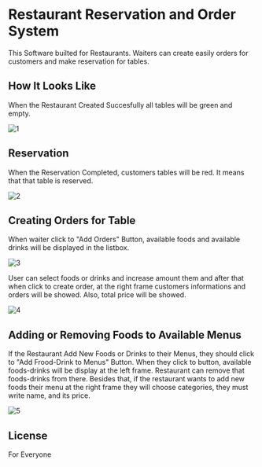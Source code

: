 # Restaurant Reservation and Order System

This Software builted for Restaurants. Waiters can create easily orders for customers and make reservation for tables.


## How It Looks Like
When the Restaurant Created Succesfully all tables will be green and empty.

![1](https://user-images.githubusercontent.com/63451008/90315676-e9f2aa00-df25-11ea-8180-9f931875e967.PNG)



## Reservation
When the Reservation Completed, customers tables will be red. It means that that table is reserved.

![2](https://user-images.githubusercontent.com/63451008/90315705-3342f980-df26-11ea-9e3e-dc847cb9b841.PNG)


## Creating Orders for Table
When waiter click to "Add Orders" Button, available foods and available drinks will be displayed in the listbox.

![3](https://user-images.githubusercontent.com/63451008/90315761-a187bc00-df26-11ea-8be3-9a9fc64b0f0d.PNG)


User can select foods or drinks and increase amount them and after that when click to create order, at the right frame customers
informations and orders will be showed. Also, total price will be showed.

![4](https://user-images.githubusercontent.com/63451008/90315764-a9476080-df26-11ea-8c6d-4a5870d5a4df.PNG)


## Adding or Removing Foods to Available Menus
If the Restaurant Add New Foods or Drinks to their Menus, they should click to "Add Frood-Drink to Menus" Button.
When they click to button, available foods-drinks will be display at the left frame. Restaurant can remove that foods-drinks from there.
Besides that, if the restaurant wants to add new foods their menu at the right frame they will choose categories, they must write name, and its price.

![5](https://user-images.githubusercontent.com/63451008/90315845-4bffdf00-df27-11ea-991b-aec17aabdf98.PNG)


## License
For Everyone

